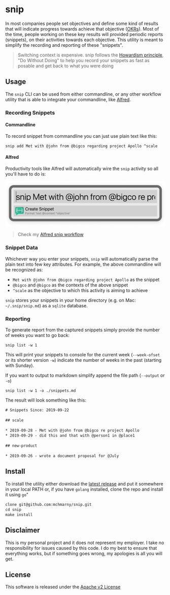 # snip

In most companies people set objectives and define some kind of results that will indicate progress towards achieve that objective ([OKRs](https://en.wikipedia.org/wiki/OKR)). Most of the time, people working on these key results will provided periodic reports (snippets), on their activities towards each objective. This utility is meant to simplify the recording and reporting of these "snippets".

> Switching context is expensive. snip follows the [Howardism principle](http://www.howardism.org/Taoism/Do_Without_Doing.html), "Do Without Doing" to help you record your snippets as fast as posable and get back to what you were doing

## Usage

The `snip` CLI can be used from either commandline, or any other workflow utility that is able to integrate your commandline, like [Alfred](https://www.alfredapp.com/).

### Recording Snippets

#### Commandline

To record snippet from commandline you can just use plain text like this:

```shell
snip add Met with @john from @bigco regarding project Apollo ^scale
```

#### Alfred

Productivity tools like Alfred will automatically wire the `snip` activity so all you'll have to do is:

![](image/alfred.png)

> Check my [Alfred snip workflow](./workflow/snip.alfredworkflow)

### Snippet Data

Whichever way you enter your snippets, `snip` will automatically parse the plain text into few key attributes. For example, the above commandline will be recognized as:

* `Met with @john from @bigco regarding project Apollo` as the snippet
* `@bigco` and `@bigco` as the contexts of the above snippet
* `^scale` as the objective to which this activity is aiming to achieve

`snip` stores your snippets in your home directory (e.g. on Mac: `~/.snip/snip.md`) as a `sqlite` database.

### Reporting

To generate report from the captured snippets simply provide the number of weeks you want to go back:

```shell
snip list -w 1
```

This will print your snippets to console for the current week (`--week-ofset` or its shorter version `-w`) indicate the number of weeks in the past (starting with Sunday).

If you want to output to markdown simplify append the file path (`--output` or `-o`)

```shell
snip list -w 1 -o ./snippets.md
```

The result will look something like this:

```shell
# Snippets Since: 2019-09-22

## scale

* 2019-09-28 - Met with @john from @bigco re project Apollo
* 2019-09-29 - did this and that with @person1 in @place1

## new-product

* 2019-09-26 - wrote a document proposal for @July
```

## Install

To install the utility either download the [latest release](https://github.com/mchmarny/snip/releases/latest) and put it somewhere in your local PATH or, if you have `golang` installed, clone the repo and install it using `go`"

```shell
clone git@github.com:mchmarny/snip.git
cd snip
make install
```

## Disclaimer

This is my personal project and it does not represent my employer. I take no responsibility for issues caused by this code. I do my best to ensure that everything works, but if something goes wrong, my apologies is all you will get.

## License
This software is released under the [Apache v2 License](./LICENSE)